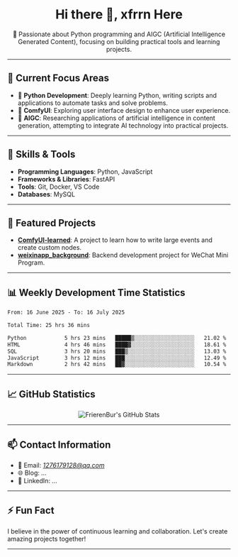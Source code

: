 <h1 align="center">Hi there 👋, xfrrn Here</h1>

<p align="center">
  🎯 Passionate about Python programming and AIGC (Artificial Intelligence Generated Content), focusing on building practical tools and learning projects.
</p>

---

## 🧠 Current Focus Areas

- 🐍 **Python Development**: Deeply learning Python, writing scripts and applications to automate tasks and solve problems.
- 🧩 **ComfyUI**: Exploring user interface design to enhance user experience.
- 🤖 **AIGC**: Researching applications of artificial intelligence in content generation, attempting to integrate AI technology into practical projects.

---

## 🔧 Skills & Tools

- **Programming Languages**: Python, JavaScript
- **Frameworks & Libraries**: FastAPI
- **Tools**: Git, Docker, VS Code
- **Databases**: MySQL

---

## 📂 Featured Projects

- [**ComfyUI-learned**](https://github.com/FrierenBur/ComfyUI-learned): A project to learn how to write large events and create custom nodes.
- [**weixinapp_background**](https://github.com/FrierenBur/weixinapp_background): Backend development project for WeChat Mini Program.

---

## 📊 Weekly Development Time Statistics
<!--START_SECTION:waka-->

```txt
From: 16 June 2025 - To: 16 July 2025

Total Time: 25 hrs 36 mins

Python            5 hrs 23 mins   █████▒░░░░░░░░░░░░░░░░░░░   21.02 %
HTML              4 hrs 46 mins   ████▓░░░░░░░░░░░░░░░░░░░░   18.61 %
SQL               3 hrs 20 mins   ███▒░░░░░░░░░░░░░░░░░░░░░   13.03 %
JavaScript        3 hrs 12 mins   ███░░░░░░░░░░░░░░░░░░░░░░   12.49 %
Markdown          2 hrs 42 mins   ██▓░░░░░░░░░░░░░░░░░░░░░░   10.54 %
```

<!--END_SECTION:waka-->



---

## 📈 GitHub Statistics

<p align="center">
  <img src="https://github-readme-stats.vercel.app/api?username=FrierenBur&show_icons=true&theme=radical" alt="FrierenBur's GitHub Stats" />
</p>

---

## 📫 Contact Information

- 📧 Email: *1276179128@qq.com*
- 🌐 Blog: *...*
- 💼 LinkedIn: *...*

---

## ⚡ Fun Fact

I believe in the power of continuous learning and collaboration. Let's create amazing projects together!

---
